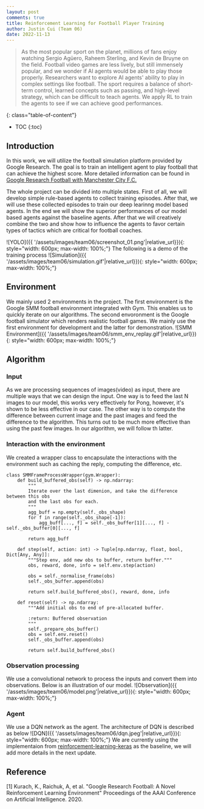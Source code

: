```yaml
---
layout: post
comments: true
title: Reinforcement Learning for Football Player Training
author: Justin Cui (Team 06)
date: 2022-11-13
---
```



> As the most popular sport on the planet, millions of fans enjoy watching Sergio Agüero, Raheem Sterling, and Kevin de Bruyne on the field. Football video games are less lively, but still immensely popular, and we wonder if AI agents would be able to play those properly. Researchers want to explore AI agents' ability to play in complex settings like football. The sport requires a balance of short-term control, learned concepts such as passing, and high-level strategy, which can be difficult to teach agents. We apply RL to train the agents to see if we can achieve good performances.
<!--more-->
{: class="table-of-content"}
* TOC
{:toc}

## Introduction
In this work, we will utilize the football simulation platform provided by Google Research. The goal is to train an intelligent agent to play football that can achieve the highest score. More detailed information can be found in [Google Research Football with Manchester City F.C.
](https://www.kaggle.com/competitions/google-football)

The whole project can be divided into multiple states. First of all, we will develop simple rule-based agents to collect training episodes. After that, we will use these collected episodes to train our deep learinng model based agents. In the end we will show the superior performances of our model based agents against the baseline agents. After that we will creatively combine the two and show how to influence the agents to favor certain types of tactics which are critical for football coaches.

![YOLO]({{ '/assets/images/team06/screenshot_01.png'|relative_url}}){: style="width: 600px; max-width: 100%;"}
The following is a demo of the training process
![Simulation]({{ '/assets/images/team06/simulation.gif'|relative_url}}){: style="width: 600px; max-width: 100%;"}

## Environment
We mainly used 2 environments in the project. The first environment is the Google SMM football environment integrated with Gym. This enables us to quickly iterate on our algorithms. The second envoronment is the Google football simulator which renders realistic football games. We mainly use the first environment for development and the latter for demonstration.
![SMM Environment]({{ '/assets/images/team06/smm_env_replay.gif'|relative_url}}){: style="width: 600px; max-width: 100%;"}

## Algorithm

### Input
As we are processing sequences of images(video) as input, there are multiple ways that we can design the input. One way is to feed the last N images to our model, this works very effectively for Pong, however, it's shown to be less effective in our case. The other way is to compute the difference between current image and the past images and feed the difference to the algorithm. This turns out to be much more effective than using the past few images. In our algorithm, we will follow th latter.

### Interaction with the environment
We created a wrapper class to encapsulate the interactions with the environment such as caching the reply, computing the difference, etc.
```
class SMMFrameProcessWrapper(gym.Wrapper):
    def build_buffered_obs(self) -> np.ndarray:
        """
        Iterate over the last dimenion, and take the difference between this obs 
        and the last obs for each.
        """
        agg_buff = np.empty(self._obs_shape)
        for f in range(self._obs_shape[-1]):
            agg_buff[..., f] = self._obs_buffer[1][..., f] - self._obs_buffer[0][..., f]

        return agg_buff

    def step(self, action: int) -> Tuple[np.ndarray, float, bool, Dict[Any, Any]]:
        """Step env, add new obs to buffer, return buffer."""
        obs, reward, done, info = self.env.step(action)

        obs = self._normalise_frame(obs)
        self._obs_buffer.append(obs)

        return self.build_buffered_obs(), reward, done, info

    def reset(self) -> np.ndarray:
        """Add initial obs to end of pre-allocated buffer.

        :return: Buffered observation
        """
        self._prepare_obs_buffer()
        obs = self.env.reset()
        self._obs_buffer.append(obs)

        return self.build_buffered_obs()
```
### Observation processing
We use a convolutional network to process the inputs and convert them into observations. Below is an illustration of our model.
![Observation]({{ '/assets/images/team06/model.png'|relative_url}}){: style="width: 600px; max-width: 100%;"}

### Agent
We use a DQN network as the agent. The architecture of DQN is described as below
![DQN]({{ '/assets/images/team06/dqn.jpeg'|relative_url}}){: style="width: 600px; max-width: 100%;"}
We are currently using the implementaion from [reinforcement-learning-keras](https://github.com/garethjns/reinforcement-learning-keras) as the baseline, we will add more details in the next update.




<!-- ## Main Content
Your article starts here. You can refer to the [source code](https://github.com/lilianweng/lil-log/tree/master/_posts) of [lil's blogs](https://lilianweng.github.io/lil-log/) for article structure ideas or Markdown syntax. We've provided a [sample post](https://ucla-rlcourse.github.io/CS269-projects-2022fall/2017/06/21/an-overview-of-deep-learning.html) from Lilian Weng and you can find the source code [here](https://github.com/ucla-rlcourse/CS269-projects-2022fall/blob/main/_posts/2017-06-21-an-overview-of-deep-learning.md)

## Basic Syntax
### Image
Please create a folder with the name of your team id under `/assets/images/`, put all your images into the folder and reference the images in your main content.

You can add an image to your survey like this:
![YOLO]({{ '/assets/images/team00/object_detection.png' | relative_url }})
{: style="width: 400px; max-width: 100%;"}
*Fig 1. YOLO: An object detection method in computer vision* [1].

Please cite the image if it is taken from other people's work.


### Table
Here is an example for creating tables, including alignment syntax.

|             | column 1    |  column 2     |
| :---        |    :----:   |          ---: |
| row1        | Text        | Text          |
| row2        | Text        | Text          |



### Code Block
```
# This is a sample code block
import torch
print (torch.__version__)
```


### Formula
Please use latex to generate formulas, such as:

$$
\tilde{\mathbf{z}}^{(t)}_i = \frac{\alpha \tilde{\mathbf{z}}^{(t-1)}_i + (1-\alpha) \mathbf{z}_i}{1-\alpha^t}
$$

or you can write in-text formula $$y = wx + b$$. -->

<!-- ### More Markdown Syntax
You can find more Markdown syntax at [this page](https://www.markdownguide.org/basic-syntax/). -->

## Reference

[1] Kurach, K., Raichuk, A, et al. "Google Research Football: A Novel Reinforcement Learning Environment" Proceedings of the AAAI Conference on Artificial Intelligence. 2020.


